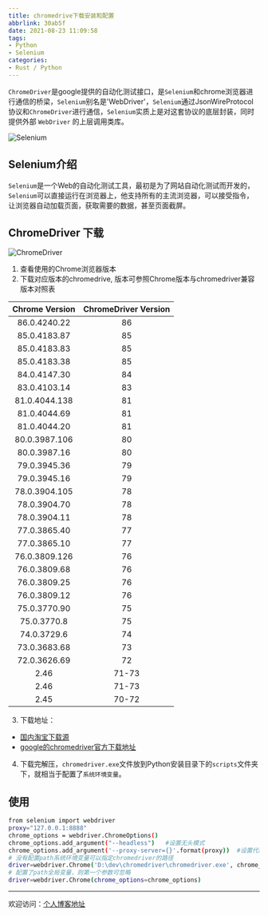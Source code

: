 ```yaml
---
title: chromedrive下载安装和配置
abbrlink: 30ab5f
date: 2021-08-23 11:09:58
tags:
- Python
- Selenium
categories:
- Rust / Python
---
```


`ChromeDriver`是google提供的自动化测试接口，是`Selenium`和chrome浏览器进行通信的桥梁，`Selenium`别名是'WebDriver'，`Selenium`通过JsonWireProtocol协议和`ChromeDriver`进行通信，`Selenium`实质上是对这套协议的底层封装，同时提供外部 `WebDriver` 的上层调用类库。

![Selenium](https://tiven.cn/static/img/img-selenium-01-7royM43zcP0bEKzSOe1Cq.jpg)

<!-- more -->

## Selenium介绍

`Selenium`是一个Web的自动化测试工具，最初是为了网站自动化测试而开发的，`Selenium`可以直接运行在浏览器上，他支持所有的主流浏览器，可以接受指令，让浏览器自动加载页面，获取需要的数据，甚至页面截屏。


## ChromeDriver 下载

![ChromeDriver](https://tiven.cn/static/img/img-chromedriver-01-qMzLmubGCZhYZ0L6oFRZY.jpg)

1. 查看使用的Chrome浏览器版本
2. 下载对应版本的chromedrive, 版本可参照Chrome版本与chromedriver兼容版本对照表

| Chrome Version | ChromeDriver Version |
|:---:|:---:|
| 86.0.4240.22 | 86 |
| 85.0.4183.87 | 85 |
| 85.0.4183.83 | 85 |
| 85.0.4183.38 | 85 |
| 84.0.4147.30 | 84 |
| 83.0.4103.14 | 83 |
| 81.0.4044.138 | 81 |
| 81.0.4044.69 | 81 |
| 81.0.4044.20 | 81 |
| 80.0.3987.106 | 80 |
| 80.0.3987.16 | 80 |
| 79.0.3945.36 | 79 |
| 79.0.3945.16 | 79 |
| 78.0.3904.105 | 78 |
| 78.0.3904.70 | 78 |
| 78.0.3904.11 | 78 |
| 77.0.3865.40 | 77 |
| 77.0.3865.10 | 77 |
| 76.0.3809.126 | 76 |
| 76.0.3809.68 | 76 |
| 76.0.3809.25 | 76 |
| 76.0.3809.12 | 76 |
| 75.0.3770.90 | 75 |
| 75.0.3770.8 | 75 |
| 74.0.3729.6 | 74 |
| 73.0.3683.68 | 73 |
| 72.0.3626.69 | 72 |
| 2.46 | 71-73 |
| 2.46 | 71-73 |
| 2.45 | 70-72 |

3. 下载地址：

* [国内淘宝下载源](http://npm.taobao.org/mirrors/chromedriver/ "下载")
* [google的chromedriver官方下载地址](http://chromedriver.storage.googleapis.com/index.html "下载")

4. 下载完解压，`chromedriver.exe`文件放到Python安装目录下的`scripts`文件夹下，就相当于配置了`系统环境变量`。

## 使用

```bash
from selenium import webdriver
proxy="127.0.0.1:8888"
chrome_options = webdriver.ChromeOptions()
chrome_options.add_argument("--headless")   #设置无头模式
chrome_options.add_argument('--proxy-server={}'.format(proxy))  #设置代理
# 没有配置path系统环境变量可以指定chromedriver的路径
driver=webdriver.Chrome('D:\dev\chromedriver\chromedriver.exe', chrome_options=chrome_options)
# 配置了path全局变量，则第一个参数可忽略
driver=webdriver.Chrome(chrome_options=chrome_options)
```

---

欢迎访问：[个人博客地址](https://tiven.cn/p/30ab5f/ "天問博客")
